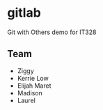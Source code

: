 # gitlab
Git with Others demo for IT328
## Team
* Ziggy
* Kerrie Low
* Elijah Maret
* Madison
* Laurel